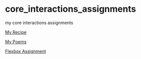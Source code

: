 # core_interactions_assignments
my core interactions assignments



[My Recipe](https://venusgoyard.github.io/core_interactions_assignments/recipe/)


[My Poems](https://venusgoyard.github.io/core_interactions_assignments/poem/)

[Flexbox Assignment](https://venusgoyard.github.io/core_interactions_assignments/flexbox_stuff/)
